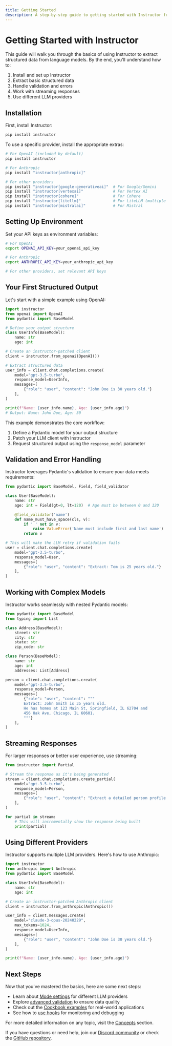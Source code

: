 ```yaml
---
title: Getting Started
description: A step-by-step guide to getting started with Instructor for structured outputs from LLMs
---
```


# Getting Started with Instructor

This guide will walk you through the basics of using Instructor to extract structured data from language models. By the end, you'll understand how to:

1. Install and set up Instructor
2. Extract basic structured data
3. Handle validation and errors
4. Work with streaming responses
5. Use different LLM providers

## Installation

First, install Instructor:

```bash
pip install instructor
```

To use a specific provider, install the appropriate extras:

```bash
# For OpenAI (included by default)
pip install instructor

# For Anthropic
pip install "instructor[anthropic]"

# For other providers
pip install "instructor[google-generativeai]"  # For Google/Gemini
pip install "instructor[vertexai]"             # For Vertex AI
pip install "instructor[cohere]"               # For Cohere
pip install "instructor[litellm]"              # For LiteLLM (multiple providers)
pip install "instructor[mistralai]"            # For Mistral
```

## Setting Up Environment

Set your API keys as environment variables:

```bash
# For OpenAI
export OPENAI_API_KEY=your_openai_api_key

# For Anthropic
export ANTHROPIC_API_KEY=your_anthropic_api_key

# For other providers, set relevant API keys
```

## Your First Structured Output

Let's start with a simple example using OpenAI:

```python
import instructor
from openai import OpenAI
from pydantic import BaseModel

# Define your output structure
class UserInfo(BaseModel):
    name: str
    age: int

# Create an instructor-patched client
client = instructor.from_openai(OpenAI())

# Extract structured data
user_info = client.chat.completions.create(
    model="gpt-3.5-turbo",
    response_model=UserInfo,
    messages=[
        {"role": "user", "content": "John Doe is 30 years old."}
    ],
)

print(f"Name: {user_info.name}, Age: {user_info.age}")
# Output: Name: John Doe, Age: 30
```

This example demonstrates the core workflow:
1. Define a Pydantic model for your output structure
2. Patch your LLM client with Instructor
3. Request structured output using the `response_model` parameter

## Validation and Error Handling

Instructor leverages Pydantic's validation to ensure your data meets requirements:

```python
from pydantic import BaseModel, Field, field_validator

class User(BaseModel):
    name: str
    age: int = Field(gt=0, lt=120)  # Age must be between 0 and 120

    @field_validator('name')
    def name_must_have_space(cls, v):
        if ' ' not in v:
            raise ValueError('Name must include first and last name')
        return v

# This will make the LLM retry if validation fails
user = client.chat.completions.create(
    model="gpt-3.5-turbo",
    response_model=User,
    messages=[
        {"role": "user", "content": "Extract: Tom is 25 years old."}
    ],
)
```

## Working with Complex Models

Instructor works seamlessly with nested Pydantic models:

```python
from pydantic import BaseModel
from typing import List

class Address(BaseModel):
    street: str
    city: str
    state: str
    zip_code: str

class Person(BaseModel):
    name: str
    age: int
    addresses: List[Address]

person = client.chat.completions.create(
    model="gpt-3.5-turbo",
    response_model=Person,
    messages=[
        {"role": "user", "content": """
        Extract: John Smith is 35 years old.
        He has homes at 123 Main St, Springfield, IL 62704 and
        456 Oak Ave, Chicago, IL 60601.
        """}
    ],
)
```

## Streaming Responses

For larger responses or better user experience, use streaming:

```python
from instructor import Partial

# Stream the response as it's being generated
stream = client.chat.completions.create_partial(
    model="gpt-3.5-turbo",
    response_model=Person,
    messages=[
        {"role": "user", "content": "Extract a detailed person profile for John Smith, 35, who lives in Chicago and Springfield."}
    ],
)

for partial in stream:
    # This will incrementally show the response being built
    print(partial)
```

## Using Different Providers

Instructor supports multiple LLM providers. Here's how to use Anthropic:

```python
import instructor
from anthropic import Anthropic
from pydantic import BaseModel

class UserInfo(BaseModel):
    name: str
    age: int

# Create an instructor-patched Anthropic client
client = instructor.from_anthropic(Anthropic())

user_info = client.messages.create(
    model="claude-3-opus-20240229",
    max_tokens=1024,
    response_model=UserInfo,
    messages=[
        {"role": "user", "content": "John Doe is 30 years old."}
    ],
)

print(f"Name: {user_info.name}, Age: {user_info.age}")
```

## Next Steps

Now that you've mastered the basics, here are some next steps:

- Learn about [Mode settings](./concepts/patching.md) for different LLM providers
- Explore [advanced validation](./concepts/reask_validation.md) to ensure data quality
- Check out the [Cookbook examples](./examples/index.md) for real-world applications
- See how to [use hooks](./concepts/hooks.md) for monitoring and debugging

For more detailed information on any topic, visit the [Concepts](./concepts/index.md) section.

If you have questions or need help, join our [Discord community](https://discord.gg/bD9YE9JArw) or check the [GitHub repository](https://github.com/jxnl/instructor).